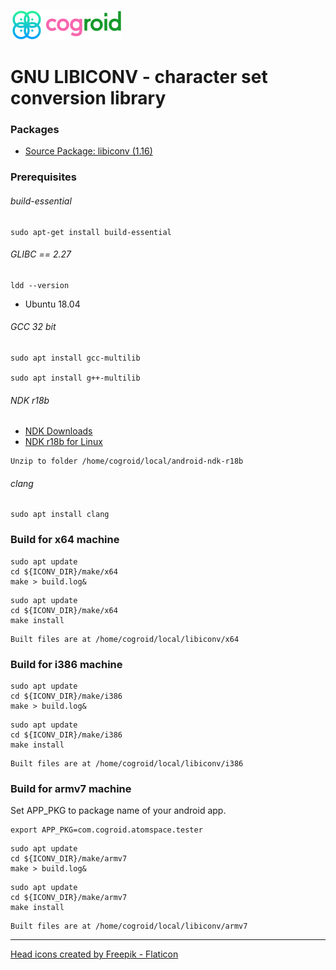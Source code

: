 [![cogroid.com](https://github.com/cogroid/resources/raw/main/images/banner/cogroid-48.png)](https://cogroid.com)

# GNU LIBICONV - character set conversion library

### Packages

* [Source Package: libiconv (1.16)](https://ftp.gnu.org/pub/gnu/libiconv/libiconv-1.16.tar.gz)

### Prerequisites

###### build-essential

```
sudo apt-get install build-essential
```

###### GLIBC == 2.27

```
ldd --version
```

* Ubuntu 18.04

###### GCC 32 bit

```
sudo apt install gcc-multilib

sudo apt install g++-multilib
```

###### NDK r18b

* [NDK Downloads](https://developer.android.com/ndk/downloads)
* [NDK r18b for Linux](https://dl.google.com/android/repository/android-ndk-r18b-linux-x86_64.zip)

```
Unzip to folder /home/cogroid/local/android-ndk-r18b
```

###### clang

```
sudo apt install clang
```

### Build for x64 machine

```
sudo apt update
cd ${ICONV_DIR}/make/x64
make > build.log&
```

```
sudo apt update
cd ${ICONV_DIR}/make/x64
make install
```

```
Built files are at /home/cogroid/local/libiconv/x64
```

### Build for i386 machine

```
sudo apt update
cd ${ICONV_DIR}/make/i386
make > build.log&
```

```
sudo apt update
cd ${ICONV_DIR}/make/i386
make install
```

```
Built files are at /home/cogroid/local/libiconv/i386
```

### Build for armv7 machine

Set APP_PKG to package name of your android app.

```
export APP_PKG=com.cogroid.atomspace.tester
```

```
sudo apt update
cd ${ICONV_DIR}/make/armv7
make > build.log&
```

```
sudo apt update
cd ${ICONV_DIR}/make/armv7
make install
```

```
Built files are at /home/cogroid/local/libiconv/armv7
```

---
[Head icons created by Freepik - Flaticon](https://www.flaticon.com/free-icons/head)
